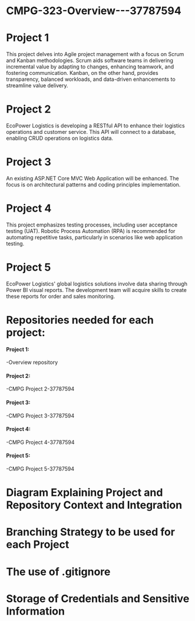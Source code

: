 # CMPG-323-Overview---37787594

# Project 1
This project delves into Agile project management with a focus on Scrum and Kanban methodologies. Scrum aids software teams in delivering incremental value by adapting to changes, enhancing teamwork, and fostering communication. Kanban, on the other hand, provides transparency, balanced workloads, and data-driven enhancements to streamline value delivery.

# Project 2
EcoPower Logistics is developing a RESTful API to enhance their logistics operations and customer service. This API will connect to a database, enabling CRUD operations on logistics data.

# Project 3
An existing ASP.NET Core MVC Web Application will be enhanced. The focus is on architectural patterns and coding principles implementation.

# Project 4
This project emphasizes testing processes, including user acceptance testing (UAT). Robotic Process Automation (RPA) is recommended for automating repetitive tasks, particularly in scenarios like web application testing.

# Project 5
EcoPower Logistics' global logistics solutions involve data sharing through Power BI visual reports. The development team will acquire skills to create these reports for order and sales monitoring.

# Repositories needed for each project:
#### Project 1: 
-Overview repository

#### Project 2:
-CMPG Project 2-37787594

#### Project 3:
-CMPG Project 3-37787594

#### Project 4:
-CMPG Project 4-37787594

#### Project 5:
-CMPG Project 5-37787594

# Diagram Explaining Project and Repository Context and Integration

# Branching Strategy to be used for each Project

# The use of .gitignore

# Storage of Credentials and Sensitive Information
